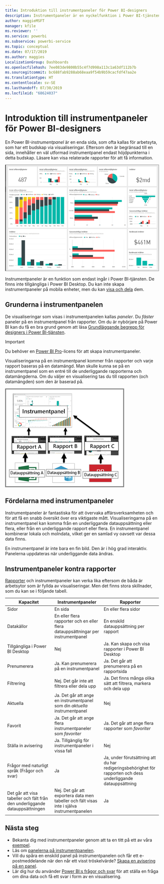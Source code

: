 ```yaml
---
title: Introduktion till instrumentpaneler för Power BI-designers
description: Instrumentpaneler är en nyckelfunktion i Power BI-tjänsten. De är en enda sida, som ofta kallas för arbetsyta, som har ett budskap via visualiseringar.
author: maggieMSFT
manager: kfile
ms.reviewer: ''
ms.service: powerbi
ms.subservice: powerbi-service
ms.topic: conceptual
ms.date: 07/17/2019
ms.author: maggies
LocalizationGroup: Dashboards
ms.openlocfilehash: 7ee083de9800b55c4f7d998a113c1a63df112b7b
ms.sourcegitcommit: bc688fab9288ab68eaa9f54b9b59cacfdf47aa2e
ms.translationtype: HT
ms.contentlocale: sv-SE
ms.lasthandoff: 07/30/2019
ms.locfileid: "68624037"
---
```

# <a name="introduction-to-dashboards-for-power-bi-designers"></a>Introduktion till instrumentpaneler för Power BI-designers

En Power BI-*instrumentpanel* är en enda sida, som ofta kallas för arbetsyta, som har ett budskap via visualiseringar. Eftersom den är begränsad till en sida, innehåller en väl utformad instrumentpanel endast höjdpunkterna i detta budskap. Läsare kan visa relaterade rapporter för att få information.

![Instrumentpanel](media/service-dashboards/power-bi-dashboard2.png)

Instrumentpaneler är en funktion som endast ingår i Power BI-tjänsten. De finns inte tillgängliga i Power BI Desktop. Du kan inte skapa instrumentpaneler på mobila enheter, men du kan [visa och dela](mobile-apps-view-dashboard.md) dem.

## <a name="dashboard-basics"></a>Grunderna i instrumentpanelen 

De visualiseringar som visas i instrumentpanelen kallas *paneler*. Du *fäster* paneler på en instrumentpanel från rapporter. Om du är nybörjare på Power BI kan du få en bra grund genom att läsa [Grundläggande begrepp för designers i Power BI-tjänsten](service-basic-concepts.md).

> [!IMPORTANT]
> Du behöver en [Power BI Pro](service-free-vs-pro.md)-licens för att skapa instrumentpaneler.

Visualiseringarna på en instrumentpanel kommer från rapporter och varje rapport baseras på en datamängd. Man skulle kunna se på en instrumentpanel som en entré till de underliggande rapporterna och datamängderna. Om du väljer en visualisering tas du till rapporten (och datamängden) som den är baserad på.

![Diagram som visar relationen mellan instrumentpaneler, rapporter och datauppsättningar](media/service-dashboards/power-bi-diagram.png)

## <a name="advantages-of-dashboards"></a>Fördelarna med instrumentpaneler
Instrumentpaneler är fantastiska för att övervaka affärsverksamheten och för att få en snabb översikt över era viktigaste mått. Visualiseringarna på en instrumentpanel kan komma från en underliggande datauppsättning eller flera, eller från en underliggande rapport eller flera. En instrumentpanel kombinerar lokala och molndata, vilket ger en samlad vy oavsett var dessa data finns.

En instrumentpanel är inte bara en fin bild. Den är i hög grad interaktiv. Panelerna uppdateras när underliggande data ändras.

## <a name="dashboards-versus-reports"></a>Instrumentpaneler kontra rapporter
[Rapporter](service-reports.md) och instrumentpaneler kan verka lika eftersom de båda är arbetsytor som är fyllda av visualiseringar. Men det finns stora skillnader, som du kan se i följande tabell.

| **Kapacitet** | **Instrumentpaneler** | **Rapporter** |
| --- | --- | --- |
| Sidor |En sida |En eller flera sidor |
| Datakällor |En eller flera rapporter och en eller flera datauppsättningar per instrumentpanel |En enskild datauppsättning per rapport |
| Tillgängliga i Power BI Desktop |Nej | Ja. Kan skapa och visa rapporter i Power BI Desktop |
| Prenumerera |Ja. Kan prenumerera på en instrumentpanel |Ja. Det går att prenumerera på en rapportsida |
| Filtrering |Nej. Det går inte att filtrera eller dela upp |Ja. Det finns många olika sätt att filtrera, markera och dela upp |
| Aktuella |Ja. Det går att ange en instrumentpanel som din *aktuella* instrumentpanel |Nej |
| Favorit | Ja. Det går att ange flera instrumentpaneler som *favoriter* | Ja. Det går att ange flera rapporter som *favoriter*
| Ställa in avisering |Ja. Tillgänglig för instrumentpaneler i vissa fall |Nej |
| Frågor med naturligt språk (Frågor och svar) |Ja | Ja, under förutsättning att du har redigeringsbehörighet för rapporten och dess underliggande datauppsättning |
| Det går att visa tabeller och fält från den underliggande datauppsättningen |Nej. Det går att exportera data men tabeller och fält visas inte i själva instrumentpanelen |Ja |


## <a name="next-steps"></a>Nästa steg
* Bekanta dig med instrumentpaneler genom att ta en titt på ett av våra [exempel](sample-tutorial-connect-to-the-samples.md).
* Läs om [panelerna på instrumentpanelen](service-dashboard-tiles.md).
* Vill du spåra en enskild panel på instrumentpanelen och får ett e-postmeddelande när den når ett visst tröskelvärde? [Skapa en avisering på en panel](service-set-data-alerts.md).
* Lär dig hur du använder [Power BI:s frågor och svar](power-bi-tutorial-q-and-a.md) för att ställa en fråga om dina data och få ett svar i form av en visualisering.

